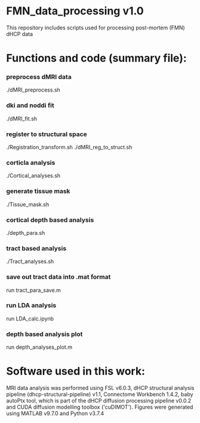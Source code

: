 # FMN_data_processing v1.0
This repository includes scripts used for processing post-mortem (FMN) dHCP data

# Functions and code (summary file):

### preprocess dMRI data
./dMRI_preprocess.sh

### dki and noddi fit
./dMRI_fit.sh

### register to structural space
./Registration_transform.sh
./dMRI_reg_to_struct.sh

### corticla analysis
./Cortical_analyses.sh

### generate tissue mask
./Tissue_mask.sh

### cortical depth based analysis
./depth_para.sh

### tract based analysis
./Tract_analyses.sh

### save out tract data into .mat format
run tract_para_save.m

### run LDA analysis
run LDA_calc.ipynb

### depth based analysis plot
run depth_analyses_plot.m

# Software used in this work:

MRI data analysis was performed using FSL v6.0.3, dHCP structural analysis pipeline (dhcp-structural-pipeline) v1.1, Connectome Workbench 1.4.2, baby autoPtx tool, which is part of the dHCP diffusion processing pipeline v0.0.2 and CUDA diffusion modelling toolbox ('cuDIMOT'). Figures were generated using MATLAB v9.7.0 and Python v3.7.4


